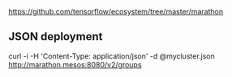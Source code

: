 

https://github.com/tensorflow/ecosystem/tree/master/marathon


JSON deployment 
-----------------------------------

curl -i -H 'Content-Type: application/json' -d @mycluster.json http://marathon.mesos:8080/v2/groups

